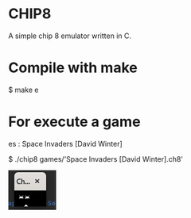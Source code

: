 # CHIP8
A simple chip 8 emulator written in C.

# Compile with make
$ make e

# For execute a game
es : Space Invaders [David Winter]

$ ./chip8 games/'Space Invaders [David Winter].ch8'

![](https://github.com/Holeryn/CHIP8/blob/master/screenshoot.png)
